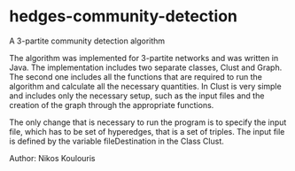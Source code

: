 hedges-community-detection
==========================

A 3-partite community detection algorithm


The algorithm was implemented for 3-partite networks and was written in Java. The implementation includes two separate classes, Clust and Graph. The second one includes all the functions that are required to run the algorithm and calculate all the necessary quantities. In  Clust is very simple and includes only the necessary setup, such as the input files and the creation of the graph through the appropriate functions.

The only change that is necessary to run the program is to specify the input file, which has to be set of hyperedges, that is a set of triples. The input file is defined by the variable fileDestination in the Class Clust.

Author: Nikos Koulouris 